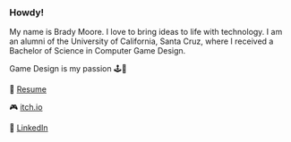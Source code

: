 ### Howdy!

My name is Brady Moore. I love to bring ideas to life with technology. I am an alumni of the University of California, Santa Cruz, where I received a Bachelor of Science in Computer Game Design. 

Game Design is my passion 🕹🎲

📃 [Resume](https://github.com/kittynugget/kittynugget/files/13532766/Resume.pdf)

🎮 [itch.io](https://kittynugget.itch.io/)

💼 [LinkedIn](https://kittynugget.itch.io/)

<!--
**kittynugget/kittynugget** is a ✨ _special_ ✨ repository because its `README.md` (this file) appears on your GitHub profile.

Here are some ideas to get you started:

- 🔭 I’m currently working on ...
- 🌱 I’m currently learning ...
- 👯 I’m looking to collaborate on ...
- 🤔 I’m looking for help with ...
- 💬 Ask me about ...
- 📫 How to reach me: ...
- 😄 Pronouns: ...
- ⚡ Fun fact: ...
-->
